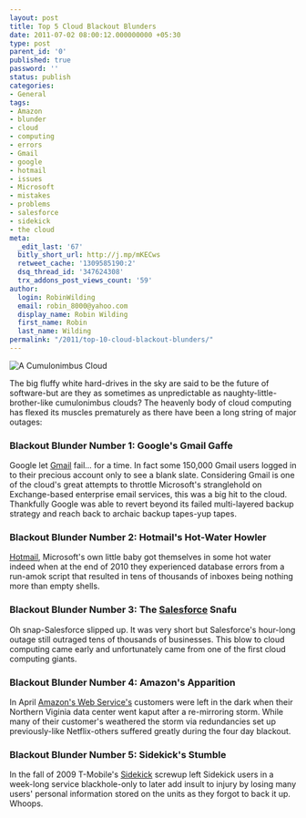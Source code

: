 ```yaml
---
layout: post
title: Top 5 Cloud Blackout Blunders
date: 2011-07-02 08:00:12.000000000 +05:30
type: post
parent_id: '0'
published: true
password: ''
status: publish
categories:
- General
tags:
- Amazon
- blunder
- cloud
- computing
- errors
- Gmail
- google
- hotmail
- issues
- Microsoft
- mistakes
- problems
- salesforce
- sidekick
- the cloud
meta:
  _edit_last: '67'
  bitly_short_url: http://j.mp/mKECws
  retweet_cache: '1309585190:2'
  dsq_thread_id: '347624308'
  trx_addons_post_views_count: '59'
author:
  login: RobinWilding
  email: robin_8000@yahoo.com
  display_name: Robin Wilding
  first_name: Robin
  last_name: Wilding
permalink: "/2011/top-10-cloud-blackout-blunders/"
---
```

<p><img src="{{ site.baseurl }}/assets/2011/07/cloud-cumulonimbus.jpg" alt="A Cumulonimbus Cloud" /></p>
<p>The big fluffy white hard-drives in the sky are said to be the future of software-but are they as sometimes as unpredictable as naughty-little-brother-like cumulonimbus clouds? The heavenly body of cloud computing has flexed its muscles prematurely as there have been a long string of major outages:</p>
<h3>Blackout Blunder Number 1: Google's Gmail Gaffe</h3>
<p>Google let <a href="http://www.gmail.com/">Gmail</a> fail... for a time. In fact some 150,000 Gmail users logged in to their precious account only to see a blank slate. Considering Gmail is one of the cloud's great attempts to throttle Microsoft's stranglehold on Exchange-based enterprise email services, this was a big hit to the cloud. Thankfully Google was able to revert beyond its failed multi-layered backup strategy and reach back to archaic backup tapes-yup tapes.</p>
<p><!--more--></p>
<h3>Blackout Blunder Number 2: Hotmail's Hot-Water Howler</h3>
<p><a href="http://www.hotmail.com/">Hotmail</a>, Microsoft's own little baby got themselves in some hot water indeed when at the end of 2010 they experienced database errors from a run-amok script that resulted in tens of thousands of inboxes being nothing more than empty shells. </p>
<h3>Blackout Blunder Number 3: The <a href="http://www.salesforce.com/">Salesforce</a> Snafu</h3>
<p>Oh snap-Salesforce slipped up. It was very short but Salesforce's hour-long outage still outraged tens of thousands of businesses. This blow to cloud computing came early and unfortunately came from one of the first cloud computing giants. </p>
<h3>Blackout Blunder Number 4: Amazon's Apparition</h3>
<p>In April <a href="http://aws.amazon.com/">Amazon's Web Service's</a> customers were left in the dark when their Northern Viginia data center went kaput after a re-mirroring storm. While many of their customer's weathered the storm via redundancies set up previously-like Netflix-others suffered greatly during the four day blackout. </p>
<h3>Blackout Blunder Number 5: Sidekick's Stumble</h3>
<p>In the fall of 2009 T-Mobile's <a href="http://sidekick.t-mobile.com/">Sidekick</a> screwup left  Sidekick users in a week-long service blackhole-only to later add insult to injury by losing many users' personal information stored on the units as they forgot to back it up. Whoops.</p>
